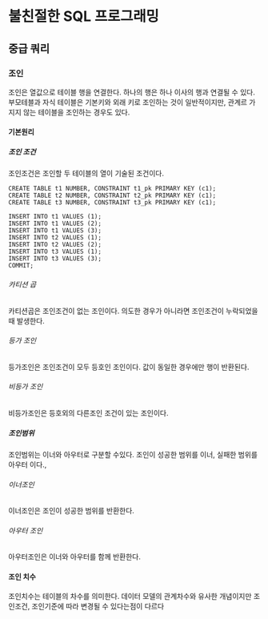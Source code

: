 # 불친절한 SQL 프로그래밍
## 중급 쿼리
### 조인
조인은 열값으로 테이블 행을 연결한다. 하나의 행은 하나 이사의 행과 연결될 수 있다. 부모테블과 자식 테이블은 기본키와 외래 키로 조인하는 것이 일반적이지만, 관계르 가지지 않는 테이블을 조인하는 경우도 있다.
#### 기본원리
##### 조인 조건
조인조건은 조인할 두 테이블의 열이 기술된 조건이다. 

    CREATE TABLE t1 NUMBER, CONSTRAINT t1_pk PRIMARY KEY (c1);
    CREATE TABLE t2 NUMBER, CONSTRAINT t2_pk PRIMARY KEY (c1);
    CREATE TABLE t3 NUMBER, CONSTRAINT t3_pk PRIMARY KEY (c1);
    
    INSERT INTO t1 VALUES (1);
    INSERT INTO t1 VALUES (2);
    INSERT INTO t1 VALUES (3);
    INSERT INTO t2 VALUES (1);
    INSERT INTO t2 VALUES (2);
    INSERT INTO t3 VALUES (1);
    INSERT INTO t3 VALUES (3);
    COMMIT;
###### 카티션 곱
카티션곱은 조인조건이 없는 조인이다. 의도한 경우가 아니라면 조인조건이 누락되었을때 발생한다.
###### 등가 조인 
등가조인은 조인조건이 모두 등호인 조인이다. 값이 동일한 경우에만 행이 반환된다.
###### 비등가 조인
비등가조인은 등호외의 다른조인 조건이 있는 조인이다.
##### 조인범위
조인범위는 이너와 아우터로 구분할 수있다. 조인이 성공한 범위를 이너, 실패한 범위를 아우터 이다.,
###### 이너조인
이너조인은 조인이 성공한 범위를 반환한다. 
###### 아우터 조인 
아우터조인은 이너와 아우터를 함께 반환한다. 
#### 조인 치수
조인치수는 테이블의 차수를 의미한다. 데이터 모델의 관계차수와 유사한 개념이지만 조인조건, 조인기준에 따라 변경될 수 있다는점이 다르다
